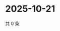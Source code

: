 # 2025-10-21

共 0 条

<!-- BEGIN ZHIHUQUESTIONS -->
<!-- 最后更新时间 Tue Oct 21 2025 07:10:29 GMT+0800 (China Standard Time) -->

<!-- END ZHIHUQUESTIONS -->
